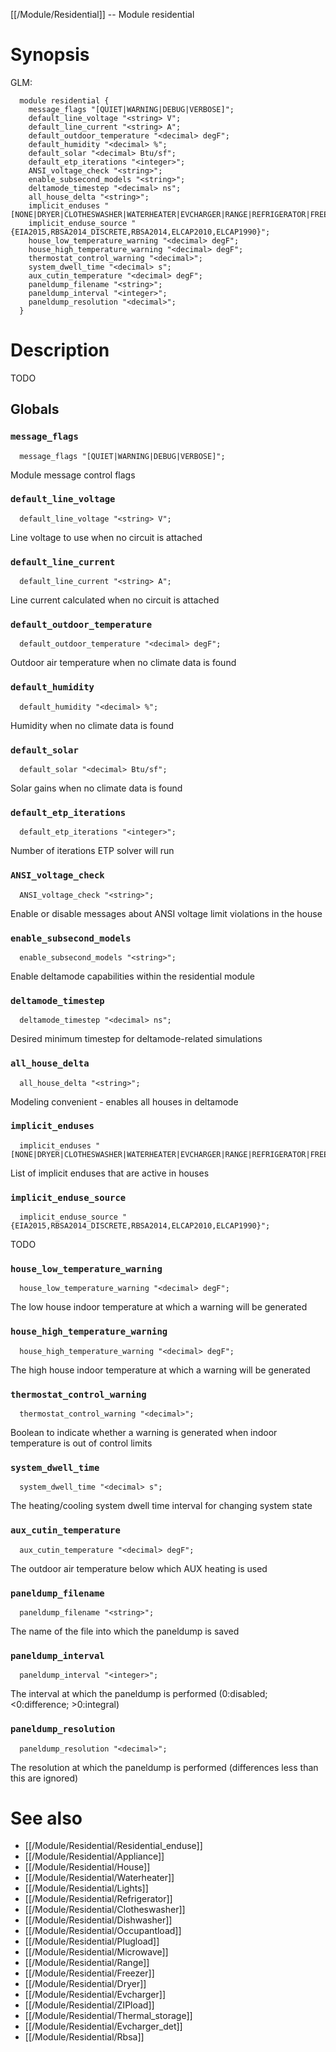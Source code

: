 [[/Module/Residential]] -- Module residential

# Synopsis

GLM:

~~~
  module residential {
    message_flags "[QUIET|WARNING|DEBUG|VERBOSE]";
    default_line_voltage "<string> V";
    default_line_current "<string> A";
    default_outdoor_temperature "<decimal> degF";
    default_humidity "<decimal> %";
    default_solar "<decimal> Btu/sf";
    default_etp_iterations "<integer>";
    ANSI_voltage_check "<string>";
    enable_subsecond_models "<string>";
    deltamode_timestep "<decimal> ns";
    all_house_delta "<string>";
    implicit_enduses "[NONE|DRYER|CLOTHESWASHER|WATERHEATER|EVCHARGER|RANGE|REFRIGERATOR|FREEZER|MICROWAVE|DISHWASHER|OCCUPANCY|PLUGS|LIGHTS]";
    implicit_enduse_source "{EIA2015,RBSA2014_DISCRETE,RBSA2014,ELCAP2010,ELCAP1990}";
    house_low_temperature_warning "<decimal> degF";
    house_high_temperature_warning "<decimal> degF";
    thermostat_control_warning "<decimal>";
    system_dwell_time "<decimal> s";
    aux_cutin_temperature "<decimal> degF";
    paneldump_filename "<string>";
    paneldump_interval "<integer>";
    paneldump_resolution "<decimal>";
  }
~~~

# Description

TODO

## Globals

### `message_flags`
~~~
  message_flags "[QUIET|WARNING|DEBUG|VERBOSE]";
~~~

Module message control flags

### `default_line_voltage`
~~~
  default_line_voltage "<string> V";
~~~

Line voltage to use when no circuit is attached

### `default_line_current`
~~~
  default_line_current "<string> A";
~~~

Line current calculated when no circuit is attached

### `default_outdoor_temperature`
~~~
  default_outdoor_temperature "<decimal> degF";
~~~

Outdoor air temperature when no climate data is found

### `default_humidity`
~~~
  default_humidity "<decimal> %";
~~~

Humidity when no climate data is found

### `default_solar`
~~~
  default_solar "<decimal> Btu/sf";
~~~

Solar gains when no climate data is found

### `default_etp_iterations`
~~~
  default_etp_iterations "<integer>";
~~~

Number of iterations ETP solver will run

### `ANSI_voltage_check`
~~~
  ANSI_voltage_check "<string>";
~~~

Enable or disable messages about ANSI voltage limit violations in the house

### `enable_subsecond_models`
~~~
  enable_subsecond_models "<string>";
~~~

Enable deltamode capabilities within the residential module

### `deltamode_timestep`
~~~
  deltamode_timestep "<decimal> ns";
~~~

Desired minimum timestep for deltamode-related simulations

### `all_house_delta`
~~~
  all_house_delta "<string>";
~~~

Modeling convenient - enables all houses in deltamode

### `implicit_enduses`
~~~
  implicit_enduses "[NONE|DRYER|CLOTHESWASHER|WATERHEATER|EVCHARGER|RANGE|REFRIGERATOR|FREEZER|MICROWAVE|DISHWASHER|OCCUPANCY|PLUGS|LIGHTS]";
~~~

List of implicit enduses that are active in houses

### `implicit_enduse_source`
~~~
  implicit_enduse_source "{EIA2015,RBSA2014_DISCRETE,RBSA2014,ELCAP2010,ELCAP1990}";
~~~

TODO

### `house_low_temperature_warning`
~~~
  house_low_temperature_warning "<decimal> degF";
~~~

The low house indoor temperature at which a warning will be generated

### `house_high_temperature_warning`
~~~
  house_high_temperature_warning "<decimal> degF";
~~~

The high house indoor temperature at which a warning will be generated

### `thermostat_control_warning`
~~~
  thermostat_control_warning "<decimal>";
~~~

Boolean to indicate whether a warning is generated when indoor temperature is out of control limits

### `system_dwell_time`
~~~
  system_dwell_time "<decimal> s";
~~~

The heating/cooling system dwell time interval for changing system state

### `aux_cutin_temperature`
~~~
  aux_cutin_temperature "<decimal> degF";
~~~

The outdoor air temperature below which AUX heating is used

### `paneldump_filename`
~~~
  paneldump_filename "<string>";
~~~

The name of the file into which the paneldump is saved

### `paneldump_interval`
~~~
  paneldump_interval "<integer>";
~~~

The interval at which the paneldump is performed (0:disabled; <0:difference; >0:integral)

### `paneldump_resolution`
~~~
  paneldump_resolution "<decimal>";
~~~

The resolution at which the paneldump is performed (differences less than this are ignored)

# See also
* [[/Module/Residential/Residential_enduse]]
* [[/Module/Residential/Appliance]]
* [[/Module/Residential/House]]
* [[/Module/Residential/Waterheater]]
* [[/Module/Residential/Lights]]
* [[/Module/Residential/Refrigerator]]
* [[/Module/Residential/Clotheswasher]]
* [[/Module/Residential/Dishwasher]]
* [[/Module/Residential/Occupantload]]
* [[/Module/Residential/Plugload]]
* [[/Module/Residential/Microwave]]
* [[/Module/Residential/Range]]
* [[/Module/Residential/Freezer]]
* [[/Module/Residential/Dryer]]
* [[/Module/Residential/Evcharger]]
* [[/Module/Residential/ZIPload]]
* [[/Module/Residential/Thermal_storage]]
* [[/Module/Residential/Evcharger_det]]
* [[/Module/Residential/Rbsa]]

